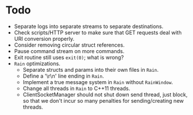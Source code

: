 # Todo

* Separate logs into separate streams to separate destinations.
* Check scripts/HTTP server to make sure that GET requests deal with URI conversion properly.
* Consider removing circular struct references.
* Pause command stream on more commands.
* Exit routine still uses `exit(0)`; what is wrong?
* `Rain` optimizations.
  * Separate structs and params into their own files in `Rain`.
  * Define a '\r\n' line ending in `Rain`.
  * Implement a true message system in `Rain` without `RainWindow`.
  * Change all threads in `Rain` to C++11 threads.
  * ClientSocketManager should not shut down send thread, just block, so that we don't incur so many penalties for sending/creating new threads.
